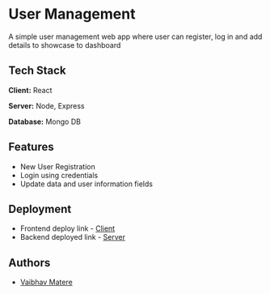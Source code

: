 
# User Management

A simple user management web app where user can register, log in and add details to showcase to dashboard


## Tech Stack

**Client:** React

**Server:** Node, Express

**Database:** Mongo DB


## Features

- New User Registration
- Login using credentials
- Update data and user information fields

## Deployment

- Frontend deploy link - [Client](https://user-management-v2.vercel.app)
- Backend deployed link - [Server](https://user-management-zuoc.onrender.com)


## Authors

- [Vaibhav Matere](http://vaibhav-matere-portfolio-v2.vercel.app/)